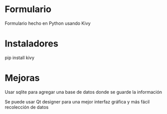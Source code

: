 # Formulario
Formulario hecho en Python usando Kivy 
# Instaladores
pip install kivy
# Mejoras
Usar sqlite para agregar una base de datos donde se guarde la información

Se puede usar Qt designer para una mejor interfaz gráfica y más fácil recolección de datos 


